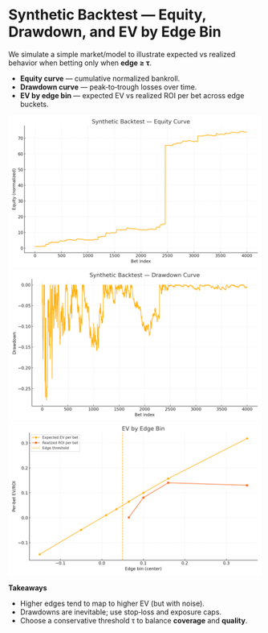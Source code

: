 
# Synthetic Backtest — Equity, Drawdown, and EV by Edge Bin

We simulate a simple market/model to illustrate expected vs realized behavior when betting only when **edge ≥ τ**.

- **Equity curve** — cumulative normalized bankroll.
- **Drawdown curve** — peak‑to‑trough losses over time.
- **EV by edge bin** — expected EV vs realized ROI per bet across edge buckets.

![Equity](img/equity_curve.png)
![Drawdown](img/drawdown_curve.png)
![EV by edge bin](img/ev_by_edge_bin.png)

**Takeaways**
- Higher edges tend to map to higher EV (but with noise).
- Drawdowns are inevitable; use stop‑loss and exposure caps.
- Choose a conservative threshold τ to balance **coverage** and **quality**.

